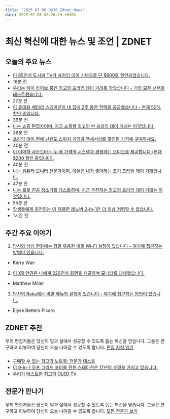 ```yaml
---
title: "2025 07 08 0626 Zdnet News"
date: 2025-07-08 06:26:19 +0900
---
```


# 최신 혁신에 대한 뉴스 및 조언 | ZDNET  
## 오늘의 주요 뉴스  
- [이 85인치 도시바 TV가 프라임 데이 기념으로 단 $600로 할인되었습니다.](https://www.zdnet.com/home-and-office/home-entertainment/this-85-inch-toshiba-tv-dropped-to-just-600-for-prime-day/)  
- 16분 전  
- [우리는 이미 라이브 중인 최고의 프라임 데이 거래를 찾았습니다 - 거의 모든 선택을 테스트했습니다.](https://www.zdnet.com/home-and-office/best-amazon-prime-day-deals-2025-07-07/)  
- 27분 전  
- [이 휴대용 배터리 스테이션이 내 집에 2주 동안 전력을 공급했습니다 - 현재 50% 할인 중입니다.](https://www.zdnet.com/home-and-office/energy/this-portable-battery-station-kept-my-home-powered-for-two-weeks-and-its-50-off-right-now/)  
- 39분 전  
- [나는 쇼핑 편집자이며, 지금 쇼핑할 최고의 반 프라임 데이 거래는 이것입니다.](https://www.zdnet.com/home-and-office/best-anti-prime-day-deals-2025-07-07/)  
- 39분 전  
- [프라임 데이 전에 닌텐도 스위치 게임과 액세서리를 할인된 가격에 구매하세요.](https://www.zdnet.com/home-and-office/home-entertainment/best-early-prime-day-nintendo-switch-deals-2025/)  
- 40분 전  
- [이 야마하 사운드바는 두 배 가격의 시스템과 경쟁하는 오디오를 제공합니다 (현재 $200 할인 중입니다).](https://www.zdnet.com/home-and-office/home-entertainment/this-yamaha-soundbar-delivers-audio-that-competes-with-systems-twice-its-price-and-its-200-off/)  
- 40분 전  
- [나는 컴퓨터 모니터 전문가이며, 이들은 내가 좋아하는 초기 프라임 데이 거래입니다.](https://www.zdnet.com/article/best-prime-day-monitor-deals-2025-07-07/)  
- 47분 전  
- [나는 로봇 진공 청소기를 테스트하며, 지금 추천하는 최고의 프라임 데이 거래는 이것입니다.](https://www.zdnet.com/home-and-office/kitchen-household/best-prime-day-robot-vacuum-deals-2025/)  
- 55분 전  
- [학생들에게 추천하는 이 저렴한 레노버 2-in-1은 더 이상 저렴할 수 없습니다.](https://www.zdnet.com/article/this-budget-lenovo-2-in-1-i-recommend-to-students-couldnt-be-more-affordable/)  
- 1시간 전  

## 주간 주요 이야기  

1. [당신의 삼성 전화에는 정말 유용한 비밀 Wi-Fi 설정이 있습니다 - 여기에 접근하는 방법이 있습니다.](https://www.zdnet.com/article/your-samsung-phone-has-secret-wi-fi-settings-that-are-seriously-useful-heres-how-to-unlock-them/)  
- Kerry Wan  

2. [이 XR 안경은 나에게 220인치 화면을 제공하며 모니터를 대체했습니다.](https://www.zdnet.com/article/these-xr-glasses-gave-me-a-220-inch-screen-to-work-with-and-have-replaced-my-monitors/)  
- Matthew Miller  

3. [당신의 Roku에는 비밀 메뉴와 설정이 있습니다 - 여기에 접근하는 방법이 있습니다.](https://www.zdnet.com/home-and-office/home-entertainment/your-roku-has-secret-menus-and-settings-heres-how-to-access-them/)  
- Elyse Betters Picaro  

## ZDNET 추천  
우리 편집자들은 당신이 일과 삶에서 성공할 수 있도록 돕는 혁신을 믿습니다. 그들은 연구하고 리뷰하여 당신이 오늘 나아갈 수 있도록 합니다. [편집 지침 읽기](https://www.zdnet.com/editorial-guidelines/)  

###  
- [구매할 수 있는 최고의 노트북: 전문가 테스트](https://www.zdnet.com/article/best-laptop/)  
- [이 9-in-1 오프 그리드 포터블 전원 스테이션은 17년의 수명을 가지고 있습니다.](https://www.zdnet.com/home-and-office/energy/this-9-in-1-off-grid-portable-power-station-has-a-17-year-lifespan-and-its-over-50-off/)  
- [우리가 테스트한 최고의 OLED TV](https://www.zdnet.com/home-and-office/home-entertainment/best-oled-tv/)  

## 전문가 만나기  
우리 편집자들은 당신이 일과 삶에서 성공할 수 있도록 돕는 혁신을 믿습니다. 그들은 연구하고 리뷰하여 당신이 오늘 나아갈 수 있도록 합니다. [모든 전문가 보기](https://www.zdnet.com/feature/meet-the-team-us/)  
###